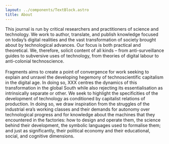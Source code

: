 ```yaml
---
layout: ../components/TextBlock.astro
title: About
---
```

This journal is run by critical researchers and practitioners of science and technology. We work to author, translate, and publish knowledge focused on today’s digital realities and the vast transformation of society brought about by technological advances. Our focus is both practical and theoretical. We, therefore, solicit content of all kinds – from anti-surveillance guides to subversive uses of technology, from theories of digital labour to anti-colonial technoscience.
\
\
Fragments aims to create a point of convergence for work seeking to explain and unravel the developing hegemony of technoscientific capitalism in the digital age. In doing so, XXX centres the dynamics of this transformation in the global South while also rejecting its essentialisation as intrinsically separate or other. We seek to highlight the specificities of the development of technology as conditioned by capitalist relations of production. In doing so, we draw inspiration from the struggles of the industrial era’s working classes and their demands for autonomy over technological progress and for knowledge about the machines that they encountered in the factories: how to design and operate them, the science behind their development, the symbolic languages used to formalise them; and just as significantly, their political economy and their educational, social, and cognitive dimensions.